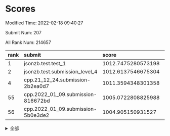 # Scores

Modified Time: 2022-02-18 09:40:27

Submit Num: 207

All Rank Num: 214657

| rank |               submit               |       score        |       sigma        | pk_num |
| :--- | :--------------------------------- | :----------------- | :----------------- | :----- |
| 1    | jsonzb.test.test_1                 | 1012.7475280573198 | 0.8095662903939785 | 4148   |
| 2    | jsonzb.test.submission_level_4     | 1012.6137546675304 | 0.8180661812469606 | 4147   |
| 4    | cpp.21_12_24.submission-2b2ea0d7   | 1011.3594348301358 | 0.776061907238297  | 4143   |
| 55   | cpp.2022_01_09.submission-816672bd | 1005.0722808825988 | 0.712439064244338  | 4147   |
| 56   | cpp.2022_01_09.submission-5b0e3de2 | 1004.905150931527  | 0.7325313452371293 | 4148   |


<details>
<summary>全部</summary>

| rank |                 submit                 |       score        |       sigma        | pk_num |
| :--- | :------------------------------------- | :----------------- | :----------------- | :----- |
| 1    | jsonzb.test.test_1                     | 1012.7475280573198 | 0.8095662903939785 | 4148   |
| 2    | jsonzb.test.submission_level_4         | 1012.6137546675304 | 0.8180661812469606 | 4147   |
| 3    | gobigger.level_3.submission_level_3_6  | 1011.6933256616622 | 0.7603347582290384 | 4145   |
| 4    | cpp.21_12_24.submission-2b2ea0d7       | 1011.3594348301358 | 0.776061907238297  | 4143   |
| 5    | gobigger.level_3.submission_level_3_15 | 1011.3242900422433 | 0.7666732973636797 | 4145   |
| 6    | gobigger.level_3.submission_level_3_14 | 1011.2162697818566 | 0.7598499019074058 | 4149   |
| 7    | gobigger.level_3.submission_level_3_23 | 1011.1995489950776 | 0.7500713189828282 | 4149   |
| 8    | gobigger.level_3.submission_level_3_30 | 1011.1856051830721 | 0.7719139666998269 | 4147   |
| 9    | gobigger.level_3.submission_level_3_34 | 1011.11440160906   | 0.7831458504554968 | 4147   |
| 10   | gobigger.level_3.submission_level_3_13 | 1011.1130958996596 | 0.764088273370636  | 4146   |
| 11   | gobigger.level_3.submission_level_3_40 | 1010.9766670699614 | 0.7756693636521849 | 4153   |
| 12   | gobigger.level_3.submission_level_3_39 | 1010.8230561730692 | 0.7509712430615952 | 4146   |
| 13   | gobigger.level_3.submission_level_3_22 | 1010.7985014718278 | 0.7475361565735885 | 4143   |
| 14   | gobigger.level_3.submission_level_3_2  | 1010.7672611132455 | 0.7605409169508385 | 4146   |
| 15   | gobigger.level_3.submission_level_3_11 | 1010.7438465249764 | 0.7698236960816507 | 4145   |
| 16   | gobigger.level_3.submission_level_3_41 | 1010.6154674141468 | 0.7509504424801433 | 4151   |
| 17   | gobigger.level_3.submission_level_3_42 | 1010.5729321851026 | 0.7864814530269494 | 4149   |
| 18   | gobigger.level_3.submission_level_3_32 | 1010.5085485046408 | 0.7529524531142708 | 4152   |
| 19   | gobigger.level_3.submission_level_3_4  | 1010.4916046977565 | 0.7995849599208336 | 4146   |
| 20   | gobigger.level_3.submission_level_3_5  | 1010.4160375167711 | 0.7474118894331745 | 4142   |
| 21   | gobigger.level_3.submission_level_3_33 | 1010.3568217528342 | 0.778262769603204  | 4148   |
| 22   | gobigger.level_3.submission_level_3_20 | 1010.3481269520175 | 0.7608431840998111 | 4149   |
| 23   | gobigger.level_3.submission_level_3_47 | 1010.3058380188454 | 0.7527325852174445 | 4148   |
| 24   | gobigger.level_3.submission_level_3_28 | 1010.2479254790819 | 0.7496949260660891 | 4144   |
| 25   | gobigger.level_3.submission_level_3_21 | 1010.2085055864453 | 0.7603601491730883 | 4141   |
| 26   | gobigger.level_3.submission_level_3_24 | 1010.2029856735427 | 0.7778312930236339 | 4145   |
| 27   | gobigger.level_3.submission_level_3_1  | 1010.1768643068269 | 0.7773413211734379 | 4146   |
| 28   | gobigger.level_3.submission_level_3_27 | 1010.1533921549678 | 0.7606498889083848 | 4148   |
| 29   | gobigger.level_3.submission_level_3_0  | 1010.1219116819223 | 0.7653136505913912 | 4150   |
| 30   | gobigger.level_3.submission_level_3_26 | 1010.0540871617135 | 0.7599500948099565 | 4151   |
| 31   | gobigger.level_3.submission_level_3_36 | 1009.9902325191273 | 0.764388285557395  | 4149   |
| 32   | gobigger.level_3.submission_level_3_3  | 1009.9682785693963 | 0.7699753927993331 | 4151   |
| 33   | gobigger.level_3.submission_level_3_10 | 1009.9267495741736 | 0.7495189757533206 | 4149   |
| 34   | gobigger.level_3.submission_level_3_29 | 1009.8966263872863 | 0.7625576814603351 | 4148   |
| 35   | gobigger.level_3.submission_level_3_38 | 1009.8695802461308 | 0.7611295746039831 | 4141   |
| 36   | gobigger.level_3.submission_level_3_49 | 1009.8378861448774 | 0.7681988343885292 | 4147   |
| 37   | gobigger.level_3.submission_level_3_44 | 1009.8348479802061 | 0.7747966307609251 | 4153   |
| 38   | gobigger.level_3.submission_level_3_48 | 1009.812892779359  | 0.7738326470727789 | 4151   |
| 39   | gobigger.level_3.submission_level_3_43 | 1009.7477655617259 | 0.7504751896114499 | 4147   |
| 40   | gobigger.level_3.submission_level_3_7  | 1009.7083236418598 | 0.7405055639483312 | 4154   |
| 41   | gobigger.level_3.submission_level_3_31 | 1009.688014114277  | 0.7474917816749331 | 4149   |
| 42   | gobigger.level_3.submission_level_3_16 | 1009.6462838503215 | 0.7618984444168881 | 4150   |
| 43   | gobigger.level_3.submission_level_3_8  | 1009.6398897802138 | 0.7570672735685054 | 4150   |
| 44   | gobigger.level_3.submission_level_3_25 | 1009.4300363297045 | 0.7464601578977593 | 4151   |
| 45   | gobigger.level_3.submission_level_3_45 | 1009.4082734770533 | 0.7561940487782703 | 4144   |
| 46   | gobigger.level_3.submission_level_3_37 | 1009.3012866292697 | 0.7765328893938116 | 4150   |
| 47   | gobigger.level_3.submission_level_3_17 | 1008.950904214844  | 0.7546172410361159 | 4149   |
| 48   | gobigger.level_3.submission_level_3_35 | 1008.9125773897131 | 0.7541249983721118 | 4145   |
| 49   | gobigger.level_3.submission_level_3_18 | 1008.8492666229812 | 0.7438761240086836 | 4145   |
| 50   | gobigger.level_3.submission_level_3_19 | 1008.8359724376741 | 0.7476365348666048 | 4146   |
| 51   | gobigger.level_3.submission_level_3_46 | 1008.713571291886  | 0.7281795368598729 | 4148   |
| 52   | gobigger.level_3.submission_level_3_12 | 1008.6701114594408 | 0.7583739769531249 | 4149   |
| 53   | gobigger.level_3.submission_level_3_9  | 1008.3346825098537 | 0.7634597853123535 | 4156   |
| 54   | gobigger.level_1.submission_level_1_15 | 1005.0967118843998 | 0.7226951083341607 | 4150   |
| 55   | cpp.2022_01_09.submission-816672bd     | 1005.0722808825988 | 0.712439064244338  | 4147   |
| 56   | cpp.2022_01_09.submission-5b0e3de2     | 1004.905150931527  | 0.7325313452371293 | 4148   |
| 57   | gobigger.level_1.submission_level_1_35 | 1004.8560011567895 | 0.7210312816693638 | 4148   |
| 58   | gobigger.level_1.submission_level_1_43 | 1004.696696380232  | 0.7164811150314601 | 4152   |
| 59   | gobigger.level_1.submission_level_1_6  | 1004.3991485786757 | 0.7232517187180445 | 4147   |
| 60   | gobigger.level_1.submission_level_1_46 | 1004.3895035128254 | 0.7122021318386418 | 4148   |
| 61   | gobigger.level_1.submission_level_1_29 | 1004.2354227147426 | 0.7116751402231981 | 4144   |
| 62   | gobigger.level_1.submission_level_1_21 | 1004.0689950937149 | 0.7357092763470635 | 4146   |
| 63   | gobigger.level_1.submission_level_1_24 | 1004.023421101446  | 0.7200871428480642 | 4145   |
| 64   | gobigger.level_1.submission_level_1_11 | 1003.9939594803982 | 0.712521706680266  | 4146   |
| 65   | gobigger.level_1.submission_level_1_16 | 1003.958194021058  | 0.7275588027756786 | 4149   |
| 66   | gobigger.level_1.submission_level_1_9  | 1003.8815532785266 | 0.7138346113003087 | 4145   |
| 67   | gobigger.level_1.submission_level_1_18 | 1003.8321734333263 | 0.7228266502683331 | 4148   |
| 68   | gobigger.level_1.submission_level_1_4  | 1003.7239696125415 | 0.7219617460442145 | 4152   |
| 69   | gobigger.level_1.submission_level_1_10 | 1003.6517816732954 | 0.7297599002613385 | 4147   |
| 70   | gobigger.level_1.submission_level_1_1  | 1003.6465944749027 | 0.7158212178990497 | 4150   |
| 71   | gobigger.level_1.submission_level_1_28 | 1003.6197448129882 | 0.7205211608126991 | 4148   |
| 72   | gobigger.level_1.submission_level_1_49 | 1003.5459878840815 | 0.7156613939212805 | 4146   |
| 73   | gobigger.level_1.submission_level_1_14 | 1003.526553346683  | 0.7131609429985634 | 4150   |
| 74   | gobigger.level_1.submission_level_1_27 | 1003.5192552976636 | 0.7084518279706529 | 4150   |
| 75   | gobigger.level_1.submission_level_1_13 | 1003.5183528018658 | 0.7194733724317898 | 4152   |
| 76   | gobigger.level_1.submission_level_1_31 | 1003.5155930149533 | 0.7084636444621327 | 4152   |
| 77   | gobigger.level_1.submission_level_1_5  | 1003.4825439616808 | 0.7161422837852744 | 4147   |
| 78   | gobigger.level_1.submission_level_1_40 | 1003.4572189656594 | 0.6986340005672583 | 4146   |
| 79   | gobigger.level_1.submission_level_1_32 | 1003.3634799311361 | 0.7180756987790186 | 4150   |
| 80   | gobigger.level_1.submission_level_1_30 | 1003.3365650749887 | 0.7298233047247563 | 4151   |
| 81   | gobigger.level_1.submission_level_1_12 | 1003.2922377819053 | 0.7201709317118311 | 4150   |
| 82   | gobigger.level_1.submission_level_1_45 | 1003.2398776828759 | 0.7097984746579971 | 4153   |
| 83   | gobigger.level_1.submission_level_1_8  | 1003.2184364374342 | 0.7228427866622662 | 4150   |
| 84   | gobigger.level_1.submission_level_1_42 | 1003.1552108407153 | 0.709875153417016  | 4146   |
| 85   | gobigger.level_1.submission_level_1_23 | 1003.1390287478575 | 0.7087543217911191 | 4146   |
| 86   | gobigger.level_1.submission_level_1_44 | 1003.1318231412816 | 0.7220477676284612 | 4155   |
| 87   | gobigger.level_1.submission_level_1_33 | 1003.1161273247188 | 0.7092065019714824 | 4143   |
| 88   | gobigger.level_1.submission_level_1_37 | 1003.085204212752  | 0.709479904133161  | 4146   |
| 89   | gobigger.level_1.submission_level_1_20 | 1003.0305760152053 | 0.7119909482296426 | 4147   |
| 90   | gobigger.level_1.submission_level_1_7  | 1003.0251072916102 | 0.7126575027677479 | 4143   |
| 91   | gobigger.level_1.submission_level_1_3  | 1003.0199891718382 | 0.7127774524301084 | 4146   |
| 92   | gobigger.level_1.submission_level_1_22 | 1002.8993899901247 | 0.7195004789298294 | 4148   |
| 93   | gobigger.level_1.submission_level_1_34 | 1002.8858513057146 | 0.7163742443059241 | 4148   |
| 94   | gobigger.level_1.submission_level_1_17 | 1002.7519853531826 | 0.71630031113743   | 4145   |
| 95   | gobigger.level_1.submission_level_1_25 | 1002.7437427626141 | 0.7158368125627406 | 4146   |
| 96   | gobigger.level_1.submission_level_1_36 | 1002.656814992961  | 0.7182051744985787 | 4141   |
| 97   | gobigger.level_1.submission_level_1_0  | 1002.5563637189506 | 0.7159187476580676 | 4152   |
| 98   | gobigger.level_1.submission_level_1_2  | 1002.4754034642801 | 0.7247629671245562 | 4147   |
| 99   | gobigger.level_1.submission_level_1_26 | 1002.3799949375651 | 0.7089588451914745 | 4151   |
| 100  | gobigger.level_1.submission_level_1_47 | 1002.3732960631679 | 0.7155267457388632 | 4151   |
| 101  | gobigger.level_1.submission_level_1_41 | 1002.3458926193354 | 0.706467658002256  | 4151   |
| 102  | gobigger.level_1.submission_level_1_19 | 1002.2724404366967 | 0.720559195305132  | 4154   |
| 103  | gobigger.level_1.submission_level_1_48 | 1002.0561655701205 | 0.7048370236213972 | 4152   |
| 104  | gobigger.level_1.submission_level_1_38 | 1001.8912201875625 | 0.7080578230209472 | 4147   |
| 105  | gobigger.level_1.submission_level_1_39 | 1001.7651878979225 | 0.7131437902961971 | 4148   |
| 106  | gobigger.random.submission_random_2    | 997.8187802036314  | 0.6978015157862005 | 4148   |
| 107  | gobigger.random.submission_random_27   | 997.2451925263935  | 0.7070543077607252 | 4147   |
| 108  | gobigger.random.submission_random_9    | 996.9068708525352  | 0.7243184782346543 | 4146   |
| 109  | gobigger.random.submission_random_22   | 996.6847474264694  | 0.6997305020152514 | 4145   |
| 110  | gobigger.random.submission_random_41   | 996.6494500307956  | 0.7148013123097875 | 4150   |
| 111  | gobigger.random.submission_random_1    | 996.5797923269237  | 0.7054164917839975 | 4152   |
| 112  | gobigger.random.submission_random_34   | 996.5772203482844  | 0.7194232021083955 | 4148   |
| 113  | gobigger.random.submission_random_16   | 996.4746444207182  | 0.7078912764916198 | 4151   |
| 114  | gobigger.random.submission_random_4    | 996.433392941912   | 0.7145515377124532 | 4148   |
| 115  | gobigger.random.submission_random_15   | 996.4032742920493  | 0.7207324250300526 | 4149   |
| 116  | gobigger.random.submission_random_45   | 996.3381053062288  | 0.7241785515352422 | 4147   |
| 117  | gobigger.random.submission_random_17   | 996.313904346344   | 0.7099111163788692 | 4153   |
| 118  | gobigger.random.submission_random_32   | 996.1416155796755  | 0.7076621718122496 | 4148   |
| 119  | gobigger.random.submission_random_25   | 996.1210612315366  | 0.7204912771292078 | 4149   |
| 120  | gobigger.random.submission_random_48   | 996.1046328179808  | 0.7083958475263367 | 4142   |
| 121  | gobigger.random.submission_random_12   | 996.0918687058472  | 0.7128628073650938 | 4145   |
| 122  | gobigger.random.submission_random_29   | 996.0858641868311  | 0.7127143195870758 | 4148   |
| 123  | gobigger.random.submission_random_37   | 996.079273982764   | 0.714975208214526  | 4147   |
| 124  | gobigger.random.submission_random_44   | 996.0660750074376  | 0.7077262939962911 | 4147   |
| 125  | gobigger.random.submission_random_11   | 996.0392139765006  | 0.7285124160119838 | 4143   |
| 126  | gobigger.random.submission_random_21   | 996.0357854150355  | 0.7099969592087144 | 4142   |
| 127  | gobigger.random.submission_random_20   | 996.006096235828   | 0.7065240896420185 | 4151   |
| 128  | gobigger.random.submission_random_26   | 995.9895031057844  | 0.7157567120244125 | 4150   |
| 129  | gobigger.random.submission_random_7    | 995.9619188263794  | 0.7032074185739209 | 4150   |
| 130  | gobigger.random.submission_random_40   | 995.9401787017458  | 0.7247225653572209 | 4144   |
| 131  | gobigger.random.submission_random_18   | 995.8730022999777  | 0.7141326616128985 | 4150   |
| 132  | gobigger.random.submission_random_10   | 995.871391111265   | 0.7103128652807594 | 4147   |
| 133  | gobigger.random.submission_random_13   | 995.8698495348538  | 0.7172626851537854 | 4152   |
| 134  | gobigger.random.submission_random_5    | 995.8146974800725  | 0.7294924054448523 | 4149   |
| 135  | gobigger.random.submission_random_14   | 995.8037312556617  | 0.7262766827485264 | 4148   |
| 136  | gobigger.random.submission_random_31   | 995.7713808529725  | 0.7169025785755194 | 4150   |
| 137  | gobigger.random.submission_random_49   | 995.7510691761456  | 0.7138431783836997 | 4151   |
| 138  | gobigger.random.submission_random_35   | 995.65162891553    | 0.7201672285398575 | 4150   |
| 139  | gobigger.random.submission_random_0    | 995.6317465817954  | 0.7260125915658564 | 4151   |
| 140  | gobigger.random.submission_random_23   | 995.6301640273635  | 0.7102531476387909 | 4144   |
| 141  | gobigger.random.submission_random_43   | 995.5560754934827  | 0.7142629913268892 | 4147   |
| 142  | gobigger.random.submission_random_39   | 995.3840992060944  | 0.7101100830141927 | 4147   |
| 143  | gobigger.random.submission_random_19   | 995.379447788775   | 0.7246150453512401 | 4150   |
| 144  | gobigger.random.submission_random_33   | 995.320462228406   | 0.7137027610556789 | 4145   |
| 145  | gobigger.random.submission_random_38   | 995.2721834389395  | 0.7039432785266189 | 4154   |
| 146  | gobigger.random.submission_random_3    | 995.204620545993   | 0.7227676227327202 | 4142   |
| 147  | gobigger.random.submission_random_46   | 995.193966539574   | 0.7326939566559099 | 4145   |
| 148  | gobigger.random.submission_random_8    | 995.1246050213867  | 0.7167359470113536 | 4147   |
| 149  | gobigger.random.submission_random_6    | 995.0952631123797  | 0.7148904177552309 | 4149   |
| 150  | gobigger.random.submission_random_42   | 994.8334552448072  | 0.7152349117980034 | 4148   |
| 151  | gobigger.random.submission_random_28   | 994.8329396937286  | 0.7024112826669993 | 4142   |
| 152  | gobigger.random.submission_random_24   | 994.7102243365412  | 0.7032642205498906 | 4149   |
| 153  | gobigger.random.submission_random_47   | 994.5881397814236  | 0.7040657288967586 | 4151   |
| 154  | gobigger.level_2.submission_level_2_17 | 994.5477375101036  | 0.7212886038650557 | 4144   |
| 155  | gobigger.random.submission_random_30   | 994.4581359868824  | 0.742376632904913  | 4148   |
| 156  | gobigger.level_2.submission_level_2_18 | 994.338023305652   | 0.7314511482970695 | 4149   |
| 157  | gobigger.random.submission_random_36   | 994.3272382779464  | 0.7191131405520588 | 4150   |
| 158  | gobigger.level_2.submission_level_2_29 | 993.8125103186557  | 0.7429432797568188 | 4145   |
| 159  | gobigger.level_2.submission_level_2_30 | 993.774688013888   | 0.7264957664376618 | 4148   |
| 160  | gobigger.level_2.submission_level_2_13 | 993.4557882534021  | 0.7371243591509071 | 4147   |
| 161  | gobigger.level_2.submission_level_2_46 | 993.3016325508901  | 0.7338667346694473 | 4148   |
| 162  | gobigger.level_2.submission_level_2_47 | 993.06310393832    | 0.7294782981235188 | 4147   |
| 163  | gobigger.level_2.submission_level_2_40 | 993.0616300437214  | 0.7252210917718882 | 4149   |
| 164  | gobigger.level_2.submission_level_2_27 | 992.9417826473685  | 0.7338681865750053 | 4144   |
| 165  | gobigger.level_2.submission_level_2_7  | 992.9152618572084  | 0.7382278387290472 | 4148   |
| 166  | gobigger.level_2.submission_level_2_28 | 992.8974461528127  | 0.7439985597478074 | 4146   |
| 167  | gobigger.level_2.submission_level_2_25 | 992.8683568822848  | 0.7449230722749016 | 4149   |
| 168  | gobigger.level_2.submission_level_2_24 | 992.8648710729483  | 0.7349818224518577 | 4150   |
| 169  | gobigger.level_2.submission_level_2_26 | 992.8098992299261  | 0.7335186769045245 | 4152   |
| 170  | gobigger.level_2.submission_level_2_33 | 992.7838194102025  | 0.753526211700795  | 4146   |
| 171  | gobigger.level_2.submission_level_2_3  | 992.7243822651299  | 0.7395206784326219 | 4149   |
| 172  | gobigger.level_2.submission_level_2_48 | 992.6697973504388  | 0.7272461889648936 | 4150   |
| 173  | gobigger.level_2.submission_level_2_43 | 992.5772174931903  | 0.7430704497162138 | 4148   |
| 174  | gobigger.level_2.submission_level_2_49 | 992.4930271376703  | 0.7369117232880629 | 4145   |
| 175  | gobigger.level_2.submission_level_2_36 | 992.4287259313872  | 0.7308871055116608 | 4148   |
| 176  | gobigger.level_2.submission_level_2_2  | 992.3714315191166  | 0.7400232730546552 | 4153   |
| 177  | gobigger.level_2.submission_level_2_19 | 992.3463417551974  | 0.742784955148987  | 4152   |
| 178  | gobigger.level_2.submission_level_2_22 | 992.3241666595051  | 0.74138561024235   | 4145   |
| 179  | gobigger.level_2.submission_level_2_5  | 992.2055573131835  | 0.7317814041295272 | 4148   |
| 180  | gobigger.level_2.submission_level_2_34 | 992.1733185658384  | 0.7485693513478621 | 4148   |
| 181  | gobigger.level_2.submission_level_2_37 | 992.139703392787   | 0.7440167063412442 | 4148   |
| 182  | gobigger.level_2.submission_level_2_15 | 992.0460395243637  | 0.7530643951183575 | 4145   |
| 183  | gobigger.level_2.submission_level_2_21 | 991.8866168121428  | 0.7480458479703848 | 4149   |
| 184  | gobigger.level_2.submission_level_2_4  | 991.8792117625842  | 0.7590599438121708 | 4148   |
| 185  | gobigger.level_2.submission_level_2_42 | 991.7783755377885  | 0.7535797572996392 | 4143   |
| 186  | gobigger.level_2.submission_level_2_10 | 991.6949998539845  | 0.7470927157355034 | 4146   |
| 187  | gobigger.level_2.submission_level_2_8  | 991.6234374779833  | 0.7291877014144094 | 4148   |
| 188  | gobigger.level_2.submission_level_2_31 | 991.5924097376779  | 0.7379999794085618 | 4145   |
| 189  | gobigger.level_2.submission_level_2_9  | 991.4601459130698  | 0.760734628929845  | 4150   |
| 190  | gobigger.level_2.submission_level_2_32 | 991.3085049284147  | 0.7699153106527258 | 4149   |
| 191  | gobigger.level_2.submission_level_2_6  | 991.2888627964934  | 0.7261435612968578 | 4155   |
| 192  | gobigger.level_2.submission_level_2_11 | 991.2387614737543  | 0.7545606430491231 | 4147   |
| 193  | gobigger.level_2.submission_level_2_12 | 991.2065920412671  | 0.7660443003175365 | 4144   |
| 194  | gobigger.level_2.submission_level_2_0  | 991.1316063486767  | 0.7604659591311755 | 4148   |
| 195  | gobigger.level_2.submission_level_2_14 | 991.0537989092268  | 0.7514609197895934 | 4148   |
| 196  | gobigger.level_2.submission_level_2_38 | 991.0447028364172  | 0.7597349473498065 | 4149   |
| 197  | gobigger.level_2.submission_level_2_41 | 990.8591138648369  | 0.7684410764870997 | 4150   |
| 198  | gobigger.level_2.submission_level_2_16 | 990.7878270634667  | 0.7967607068456738 | 4150   |
| 199  | gobigger.level_2.submission_level_2_45 | 990.6990337691444  | 0.7766164832097563 | 4149   |
| 200  | gobigger.level_2.submission_level_2_20 | 990.6902461392795  | 0.7548575305854427 | 4152   |
| 201  | gobigger.level_2.submission_level_2_1  | 990.6562714081734  | 0.7637264916791313 | 4149   |
| 202  | gobigger.level_2.submission_level_2_23 | 990.5066586824848  | 0.7375049305422106 | 4144   |
| 203  | gobigger.level_2.submission_level_2_35 | 990.4517971470752  | 0.7656965877483781 | 4149   |
| 204  | gobigger.level_2.submission_level_2_39 | 990.2662951005609  | 0.7525911538949943 | 4148   |
| 205  | gobigger.level_2.submission_level_2_44 | 989.284648586061   | 0.8033108424289233 | 4144   |
| 206  | gobigger.none.submission_none_1        | 978.2298565518659  | 1.2574667044287666 | 4152   |
| 207  | gobigger.none.submission_none_0        | 976.3936537701771  | 1.4844235536008112 | 4147   |

</details>